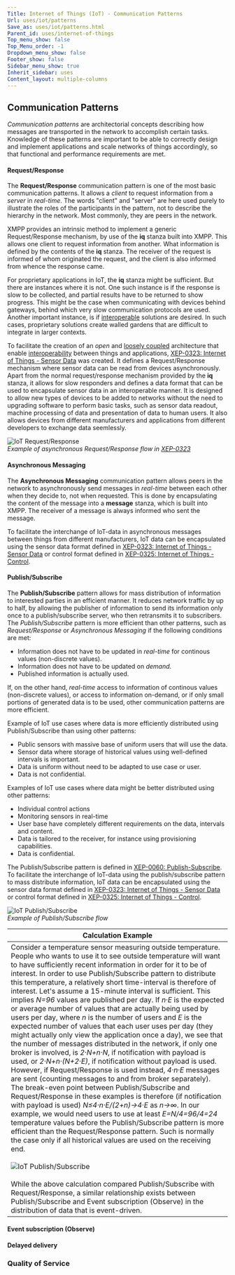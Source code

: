 ```yaml
---
Title: Internet of Things (IoT) - Communication Patterns
Url: uses/iot/patterns
Save_as: uses/iot/patterns.html
Parent_id: uses/internet-of-things
Top_menu_show: false
Top_Menu_order: -1
Dropdown_menu_show: false
Footer_show: false
Sidebar_menu_show: true
Inherit_sidebar: uses
Content_layout: multiple-columns
---
```


## Communication Patterns

*Communication patterns* are architectorial concepts describing how messages are transported in the network to accomplish certain tasks. Knowledge of these patterns are important to be able to correctly design and implement applications and scale networks of things accordingly, so that functional and performance requirements are met.

#### Request/Response

The **Request/Response** communication pattern is one of the most basic communication patterns. It allows a *client* to request information from a *server* in *real-time*. The words "client" and "server" are here used purely to illustrate the roles of the participants in the pattern, not to describe the hierarchy in the network. Most commonly, they are peers in the network.

XMPP provides an intrinsic method to implement a generic Request/Response mechanism, by use of the **iq** stanza built into XMPP. This allows one client to request information from another. What information is defined by the contents of the **iq** stanza. The receiver of the request is informed of whom originated the request, and the client is also informed from whence the response came.

For proprietary applications in IoT, the **iq** stanza might be sufficient. But there are instances where it is not. One such instance is if the response is slow to be collected, and partial results have to be returned to show progress. This might be the case when communicating with devices behind gateways, behind which very slow communication protocols are used. Another important instance, is if [interoperable](#interoperability) solutions are desired. In such cases, proprietary solutions create walled gardens that are difficult to integrate in larger contexts.

To facilitate the creation of an *open* and [loosely coupled](#loosely-coupled-architectures) architecture that enable [interoperability](#interoperability) between things and applications, [XEP-0323: Internet of Things - Sensor Data](/extensions/xep-0323.html) was created. It defines a Request/Response mechanism where sensor data can be read from devices asynchronously. Apart from the normal request/response mechanism provided by the **iq** stanza, it allows for slow responders and defines a data format that can be used to encapsulate sensor data in an interoperable manner. It is designed to allow new types of devices to be added to networks without the need to upgrading software to perform basic tasks, such as sensor data readout, machine processing of data and presentation of data to human users. It also allows devices from different manufacturers and applications from different developers to exchange data seemlessly.

![IoT Request/Response](/images/iot/reqresp.png)  
*Example of asynchronous Request/Response flow in [XEP-0323](/extensions/xep-0323.html)*

#### Asynchronous Messaging

The **Asynchronous Messaging** communication pattern allows peers in the network to asynchronously send messages in *real-time* between each other when they decide to, not when requested. This is done by encapsulating the content of the message into a **message** stanza, which is built into XMPP. The receiver of a message is always informed who sent the message.

To facilitate the interchange of IoT-data in asynchronous messages between things from different manufacturers, IoT data can be encapsulated using the sensor data format defined in [XEP-0323: Internet of Things - Sensor Data](/extensions/xep-0323.html) or control format defined in [XEP-0325: Internet of Things - Control](/extensions/xep-0325.html).

#### Publish/Subscribe

The **Publish/Subscribe** pattern allows for mass distribution of information to interested parties in an efficient manner. It reduces network traffic by up to half, by allowing the publisher of information to send its information only once to a publish/subscribe server, who then retransmits it to subscribers. The *Publish/Subscribe* pattern is more efficient than other patterns, such as *Request/Response* or *Asynchronous Messaging* if the following conditions are met:

* Information does not have to be updated in *real-time* for continous values (non-discrete values).
* Information does not have to be updated on *demand*.
* Published information is actually used.

If, on the other hand, *real-time* access to information of continous values (non-discrete values), or access to information on-demand, or if only small portions of generated data is to be used, other communication patterns are more efficient.

Example of IoT use cases where data is more efficiently distributed using Publish/Subscribe than using other patterns:

* Public sensors with massive base of uniform users that will use the data.
* Sensor data where storage of historical values using well-defined intervals is important.
* Data is uniform without need to be adapted to use case or user.
* Data is not confidential.

Examples of IoT use cases where data might be better distributed using other patterns:

* Individual control actions
* Monitoring sensors in real-time
* User base have completely different requirements on the data, intervals and content.
* Data is tailored to the receiver, for instance using provisioning capabilities.
* Data is confidential.

The Publish/Subscribe pattern is defined in [XEP-0060: Publish-Subscribe](/extensions/xep-0060.html). To facilitate the interchange of IoT-data using the publish/subscribe pattern to mass distribute information, IoT data can be encapsulated using the sensor data format defined in [XEP-0323: Internet of Things - Sensor Data](/extensions/xep-0323.html) or control format defined in [XEP-0325: Internet of Things - Control](/extensions/xep-0325.html).

![IoT Publish/Subscribe](/images/iot/pubsub.png)  
*Example of Publish/Subscribe flow*

| Calculation Example |
|---------------------|
| Consider a temperature sensor measuring outside temperature. People who wants to use it to see outside temperature will want to have sufficiently recent information in order for it to be of interest. In order to use Publish/Subscribe pattern to distribute this temperature, a relatively short time-interval is therefore of interest. Let's assume a 15-minute interval is sufficient. This implies *N=96* values are published per day. If *n&middot;E* is the expected or average number of values that are actually being used by users per day, where *n* is the number of users and *E* is the expected number of values that each user uses per day (they might actually only view the application once a day), we see that the number of messages distributed in the network, if only one broker is involved, is *2&middot;N+n&middot;N*, if notification with payload is used, or *2&middot;N+n&middot;(N+2&middot;E)*, if notification without payload is used. However, if Request/Response is used instead, *4&middot;n&middot;E* messages are sent (counting messages to and from broker separately). The break-even point between Publish/Subscribe and Request/Response in these examples is therefore (if notification with payload is used) *N&le;4&middot;n&middot;E/(2+n)&rarr;4&middot;E* as *n&rarr;&infin;*. In our example, we would need users to use at least *E=N/4=96/4=24* temperature values before the Publish/Subscribe pattern is more efficient than the Request/Response pattern. Such is normally the case only if all historical values are used on the receiving end.<br/><br/>![IoT Publish/Subscribe](/images/iot/pubsubreqrespbreakeven.png)<br/><br/>While the above calculation compared Publish/Subscribe with Request/Response, a similar relationship exists between Publish/Subscribe and Event subscription (Observe) in the distribution of data that is event-driven.|

#### Event subscription (Observe)

#### Delayed delivery

### Quality of Service
